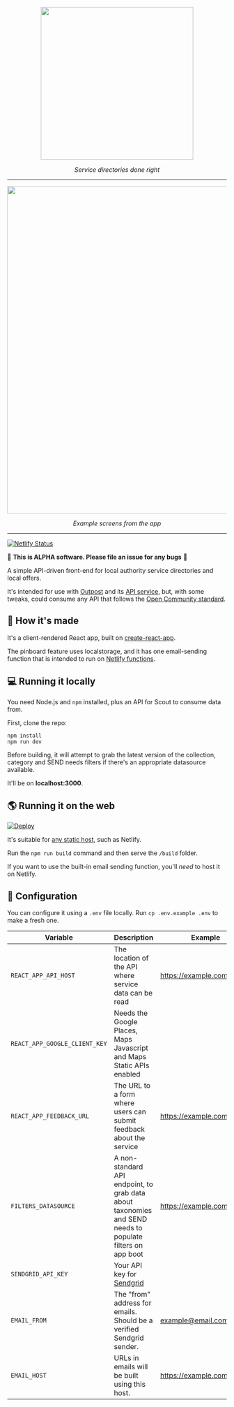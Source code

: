 <p align="center">
    <a href="https://outpost-staging.herokuapp.com/">
        <img src="https://github.com/wearefuturegov/scout-x/blob/master/public/scout.png?raw=true" width="350px" />               
    </a>
</p>
  
<p align="center">
    <em>Service directories done right</em>         
</p>

---

<p align="center">
   <img src="https://github.com/wearefuturegov/scout-x/raw/master/public/examples.jpg?raw=true" width="750px" />     
</p>
<p align="center">
   <em>Example screens from the app</em>         
</p>

---

[![Netlify Status](https://api.netlify.com/api/v1/badges/27801f71-59f2-4186-9587-9a2669e7edb2/deploy-status)](https://app.netlify.com/sites/hungry-wozniak-46471f/deploys)

🚨 **This is ALPHA software. Please file an issue for any bugs** 🚨

A simple API-driven front-end for local authority service directories and local offers.

It's intended for use with [Outpost](https://github.com/wearefuturegov/outpost) and its [API service](https://github.com/wearefuturegov/outpost-api-service/), but, with some tweaks, could consume any API that follows the [Open Community standard](https://opencommunity.org.uk/).

## 🧱 How it's made

It's a client-rendered React app, built on [create-react-app](https://create-react-app.dev/).

The pinboard feature uses localstorage, and it has one email-sending function that is intended to run on [Netlify functions](https://www.netlify.com/products/functions/).

## 💻 Running it locally

You need Node.js and `npm` installed, plus an API for Scout to consume data from.

First, clone the repo:

```
npm install
npm run dev
```

Before building, it will attempt to grab the latest version of the collection, category and SEND needs filters if there's an appropriate datasource available.

It'll be on **localhost:3000**.

## 🌎 Running it on the web

[![Deploy](https://www.netlify.com/img/deploy/button.svg)](
https://app.netlify.com/start/deploy?repository=https://github.com/wearefuturegov/scout-x)

It's suitable for [any static host](https://facebook.github.io/create-react-app/docs/deployment), such as Netlify.

Run the `npm run build` command and then serve the `/build` folder.

If you want to use the built-in email sending function, you'll _need_ to host it on Netlify.

## 🧬 Configuration

You can configure it using a `.env` file locally. Run `cp .env.example .env` to make a fresh one.

| Variable                      | Description                                                                                               | Example                    | Required?                    |
|-------------------------------|-----------------------------------------------------------------------------------------------------------|----------------------------|------------------------------|
| `REACT_APP_API_HOST`          | The location of the API where service data can be read                                                    | https://example.com/api/v1 | Yes                          |
| `REACT_APP_GOOGLE_CLIENT_KEY` | Needs the Google Places, Maps Javascript and Maps Static APIs enabled                                     |                            | Yes, for map features        |
| `REACT_APP_FEEDBACK_URL`      | The URL to a form where users can submit feedback about the service                                       | https://example.com        | Yes, for feedback form links |
| `FILTERS_DATASOURCE`          | A non-standard API endpoint, to grab data about taxonomies and SEND needs to populate filters on app boot | https://example.com/api/v1 | No                           |
| `SENDGRID_API_KEY`            | Your API key for [Sendgrid](https://sendgrid.com/docs/ui/account-and-settings/api-keys/)                  |                            | Yes, for email features      |
| `EMAIL_FROM`                  | The "from" address for emails. Should be a verified Sendgrid sender.                                      | example@email.com          | Yes, for email features      |
| `EMAIL_HOST`                  | URLs in emails will be built using this host.                                                             | https://example.com        | Yes, for email features      |